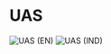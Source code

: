 # UAS
![UAS (EN)](https://user-images.githubusercontent.com/71883858/148864773-94dd7f34-3911-4d32-b398-6a224ae46e2e.gif)
![UAS (IND)](https://user-images.githubusercontent.com/71883858/148864793-134ecb7b-58c1-4238-b314-87f50b4508d1.gif)
